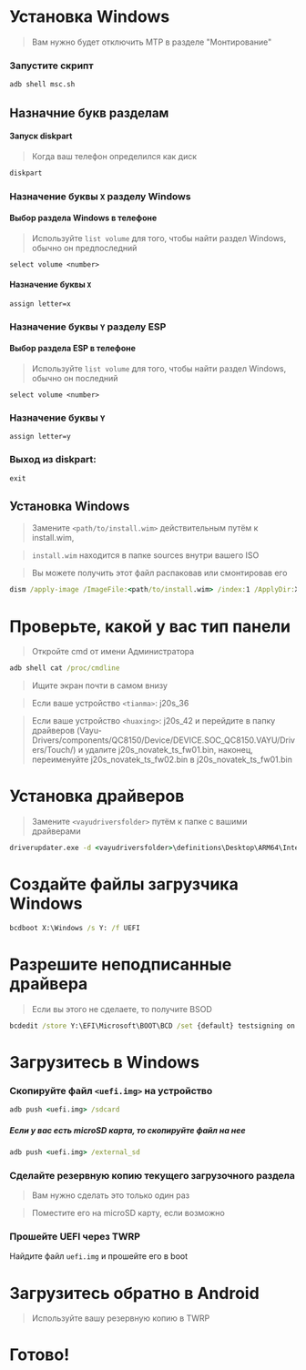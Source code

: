# Установка Windows
> Вам нужно будет отключить MTP в разделе "Монтирование"

### Запустите скрипт

```cmd
adb shell msc.sh
```


## Назначние букв разделам


#### Запуск diskpart

> Когда ваш телефон определился как диск

```cmd
diskpart
```

### Назначение буквы `X` разделу Windows

#### Выбор раздела Windows в телефоне
> Используйте `list volume` для того, чтобы найти раздел Windows, обычно он предпоследний

```diskpart
select volume <number>
```

#### Назначение буквы `X`
```diskpart
assign letter=x
```

### Назначение буквы `Y` разделу ESP

#### Выбор раздела ESP в телефоне
> Используйте `list volume` для того, чтобы найти раздел Windows, обычно он последний

```diskpart
select volume <number>
```

### Назначение буквы `Y`

```diskpart
assign letter=y
```

### Выход из diskpart:
```diskpart
exit
```


## Установка Windows

> Замените `<path/to/install.wim>` действительным путём к install.wim,

> `install.wim` находится в папке sources внутри вашего ISO

> Вы можете получить этот файл распаковав или смонтировав его

```cmd
dism /apply-image /ImageFile:<path/to/install.wim> /index:1 /ApplyDir:X:\
```

# Проверьте, какой у вас тип панели

> Откройте cmd от имени Администратора

```cmd
adb shell cat /proc/cmdline
```
> Ищите экран почти в самом внизу

> Если ваше устройство `<tianma>`: j20s_36

> Если ваше устройство `<huaxing>`: j20s_42 и перейдите в папку драйверов (Vayu-Drivers/components/QC8150/Device/DEVICE.SOC_QC8150.VAYU/Drivers/Touch/) и удалите j20s_novatek_ts_fw01.bin, наконец, переименуйте j20s_novatek_ts_fw02.bin в j20s_novatek_ts_fw01.bin

# Установка драйверов

> Замените `<vayudriversfolder>` путём к папке с вашими драйверами

```cmd
driverupdater.exe -d <vayudriversfolder>\definitions\Desktop\ARM64\Internal\vayu.txt -r <vayudriversfolder> -p X:
```



# Создайте файлы загрузчика Windows

```cmd
bcdboot X:\Windows /s Y: /f UEFI
```




# Разрешите неподписанные драйвера

> Если вы этого не сделаете, то получите BSOD

```cmd
bcdedit /store Y:\EFI\Microsoft\BOOT\BCD /set {default} testsigning on
```

# Загрузитесь в Windows

### Скопируйте файл `<uefi.img>` на устройство

```cmd
adb push <uefi.img> /sdcard
```

##### Если у вас есть microSD карта, то скопируйте файл на нее

```cmd
adb push <uefi.img> /external_sd
```


### Сделайте резервную копию текущего загрузочного раздела
> Вам нужно сделать это только один раз

> Поместите его на microSD карту, если возможно


### Прошейте UEFI через TWRP
Найдите файл `uefi.img` и прошейте его в boot

# Загрузитесь обратно в Android
> Используйте вашу резервную копию в TWRP

# Готово!
